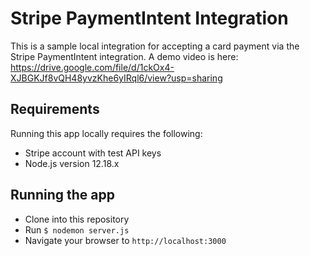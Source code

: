 # Stripe PaymentIntent Integration

This is a sample local integration for accepting a card payment via the Stripe PaymentIntent integration. A demo video is here: https://drive.google.com/file/d/1ckOx4-XJBGKJf8vQH48yvzKhe6yIRql6/view?usp=sharing



## Requirements

Running this app locally requires the following:

* Stripe account with test API keys
* Node.js version 12.18.x

## Running the app

* Clone into this repository
* Run `$ nodemon server.js`
* Navigate your browser to `http://localhost:3000`
